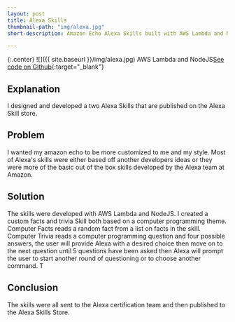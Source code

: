 ```yaml
---
layout: post
title: Alexa Skills
thumbnail-path: "img/alexa.jpg"
short-description: Amazon Echo Alexa Skills built with AWS Lambda and NodeJS.

---
```


{:.center}
![]({{ site.baseurl }}/img/alexa.jpg)
AWS Lambda and NodeJS[See code on Github](https://github.com/mikeMedis/){:target="_blank"}

## Explanation

I designed and developed a two Alexa Skills that are published on the Alexa Skill store.

## Problem

I wanted my amazon echo to be more customized to me and my style. Most of Alexa's skills were either based off another developers ideas or they were more of the basic out of the box skills developed by the Alexa team at Amazon.

## Solution

The skills were developed with AWS Lambda and NodeJS.  I created a custom facts and trivia Skill both based on a computer programming theme. Computer Facts reads a random fact from a list on facts in the skill. Computer Trivia reads a computer programming question and four possible answers, the user will provide Alexa with a desired choice then move on to the next question until 5 questions have been asked then Alexa will prompt the user to start another round of questioning or to choose another command. T

## Conclusion

The skills were all sent to the Alexa certification team and then published to the Alexa Skills Store.
